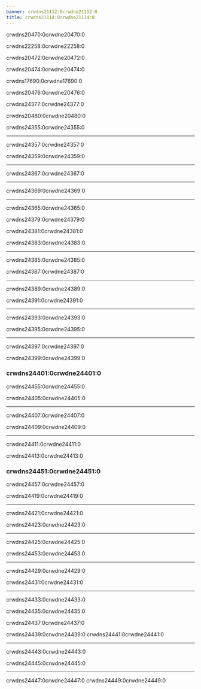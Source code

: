 ```yaml
---
banner: crwdns21112:0crwdne21112:0
title: crwdns21114:0crwdne21114:0
---
```


<div id="about" class="section-title">crwdns20470:0crwdne20470:0</div>
<div class="section-body">
    <p>
        crwdns22258:0crwdne22258:0
    </p>
    <p>
        crwdns20472:0crwdne20472:0
    </p>
</div>

<div id="compatibility" class="section-title">crwdns20474:0crwdne20474:0</div>
<div class="section-body">
    <p>
        crwdns17690:0crwdne17690:0
    </p>
    <p>
        crwdns20476:0crwdne20476:0
    </p>
</div>

<div id="controls" class="section-title">crwdns24377:0crwdne24377:0</div>
<div class="section-body">
    <p>
        crwdns20480:0crwdne20480:0
    </p>
    <p>
        crwdns24355:0crwdne24355:0
    </p>
    <hr>
    <p>
        crwdns24357:0crwdne24357:0
    </p>
    <p>
        crwdns24359:0crwdne24359:0
    </p>
    <hr>
    <p>
        crwdns24367:0crwdne24367:0
    </p>
    <hr>
    <p>
        crwdns24369:0crwdne24369:0
    </p>
    <hr>
    <p>
        crwdns24365:0crwdne24365:0
    </p>
</div>

<div id="menu-controls" class="section-title">crwdns24379:0crwdne24379:0</div>
<div class="section-body">
    <div class="button-action-group">
        <p class="button-action button">crwdns24381:0crwdne24381:0</p>
        <p class="button-action-text">crwdns24383:0crwdne24383:0</p>
    </div>
    <hr>
    <div class="button-action-group">
        <p class="button-action button">crwdns24385:0crwdne24385:0</p>
        <p class="button-action-text">crwdns24387:0crwdne24387:0</p>
    </div>
    <hr>
    <div class="button-action-group">
        <p class="button-action button">crwdns24389:0crwdne24389:0</p>
        <p class="button-action-text">crwdns24391:0crwdne24391:0</p>
    </div>
    <hr>
    <div class="button-action-group">
        <p class="button-action button">crwdns24393:0crwdne24393:0</p>
        <p class="button-action-text">crwdns24395:0crwdne24395:0</p>
    </div>
    <hr>
    <div class="button-action-group">
        <p class="button-action button">crwdns24397:0crwdne24397:0</p>
        <p class="button-action-text">crwdns24399:0crwdne24399:0</p>
    </div>
    <h3>crwdns24401:0crwdne24401:0</h3>
    <div class="button-action-group">
        <p class="button-action button">crwdns24455:0crwdne24455:0</p>
        <p class="button-action-text">crwdns24405:0crwdne24405:0</p>
    </div>
    <hr>
    <div class="button-action-group">
        <p class="button-action button">crwdns24407:0crwdne24407:0</p>
        <p class="button-action-text">crwdns24409:0crwdne24409:0</p>
    </div>
    <hr>
    <div class="button-action-group">
        <p class="button-action button">crwdns24411:0crwdne24411:0</p>
        <p class="button-action-text">crwdns24413:0crwdne24413:0</p>
    </div>
    <h3>crwdns24451:0crwdne24451:0</h3>
    <div class="button-action-group">
        <p class="button-action button">crwdns24457:0crwdne24457:0</p>
        <p class="button-action-text">crwdns24419:0crwdne24419:0</p>
    </div>
    <hr>
    <div class="button-action-group">
        <p class="button-action button">crwdns24421:0crwdne24421:0</p>
        <p class="button-action-text">crwdns24423:0crwdne24423:0</p>
    </div>
    <hr>
    <div class="button-action-group">
        <p class="button-action button">crwdns24425:0crwdne24425:0</p>
        <p class="button-action-text">crwdns24453:0crwdne24453:0</p>
    </div>
    <hr>
    <div class="button-action-group">
        <p class="button-action button">crwdns24429:0crwdne24429:0</p>
        <p class="button-action-text">crwdns24431:0crwdne24431:0</p>
    </div>
    <hr>
    <div class="button-action-group">
        <p class="button-action button">crwdns24433:0crwdne24433:0</p>
        <p class="button-action-text">crwdns24435:0crwdne24435:0</p>
    </div>
</div>

<div id="cheats" class="section-title">crwdns24437:0crwdne24437:0</div>
<div class="section-body">
    <p>
        crwdns24439:0crwdne24439:0 crwdns24441:0crwdne24441:0
    </p>
    <hr>
    <p>
        crwdns24443:0crwdne24443:0
    </p>
    <p>
        crwdns24445:0crwdne24445:0
    </p>
    <hr>
    <p>
        crwdns24447:0crwdne24447:0 crwdns24449:0crwdne24449:0
    </p>
</div>
